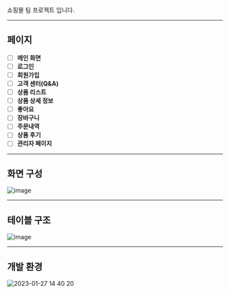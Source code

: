 쇼핑몰 팀 프로젝트 입니다.

***
## 페이지 ##


- [ ]  **메인 화면**
- [ ]  **로그인**
- [ ]  **회원가입**
- [ ]  **고객 센터(Q&A)**
- [ ]  **상품 리스트** 
- [ ]  **상품 상세 정보** 
- [ ]  **좋아요**
- [ ]  **장바구니** 
- [ ]  **주문내역**
- [ ]  **상품 후기**  
- [ ]  **관리자 페이지**  

***

## 화면 구성 ##

![image](https://user-images.githubusercontent.com/113540157/215017301-315eafa7-5221-408e-8e1a-46ebe70aa6f0.png)

***

## 테이블 구조 ##
![image](https://user-images.githubusercontent.com/113540157/215017480-46dc5fbf-57fc-41dc-952c-4a031a1e99e5.png)

***

## 개발 환경 ##

![2023-01-27 14 40 20](https://user-images.githubusercontent.com/113540157/215017614-cfd6cf6a-2c94-4999-9b79-8bc5fc96ab31.png)
